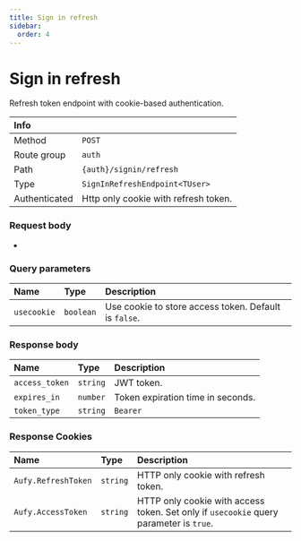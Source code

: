 ```yaml
---
title: Sign in refresh
sidebar:
  order: 4
---
```


# Sign in refresh

Refresh token endpoint with cookie-based authentication.

| Info          |                                      |
|:--------------|:-------------------------------------|
| Method        | `POST`                               |
| Route group   | `auth`                               |
| Path          | `{auth}/signin/refresh`              |
| Type          | `SignInRefreshEndpoint<TUser>`       |
| Authenticated | Http only cookie with refresh token. |

### Request body
-

### Query parameters

| Name        | Type      | Description                                           |
|:------------|:----------|:------------------------------------------------------|
| `usecookie` | `boolean` | Use cookie to store access token. Default is `false`. |

### Response body

| Name           | Type     | Description                       |
|:---------------|:---------|:----------------------------------|
| `access_token` | `string` | JWT token.                        |
| `expires_in`   | `number` | Token expiration time in seconds. |
| `token_type`   | `string` | `Bearer`                          |

### Response Cookies

| Name                | Type     | Description                                                                                  |
|:--------------------|:---------|:---------------------------------------------------------------------------------------------|
| `Aufy.RefreshToken` | `string` | HTTP only cookie with refresh token.                                                         |
| `Aufy.AccessToken`  | `string` | HTTP only cookie with access token. Set only if `usecookie` query parameter is `true`.       |
